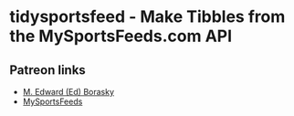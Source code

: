 tidysportsfeed - Make Tibbles from the MySportsFeeds.com API
================

## Patreon links

  - [M. Edward (Ed) Borasky](https://www.patreon.com/znmeb)
  - [MySportsFeeds](https://www.patreon.com/mysportsfeeds/posts)
